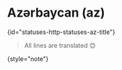 # Azərbaycan (az)
{id="statuses-http-statuses-az-title"}


> All lines are translated 😊
>
{style="note"}
